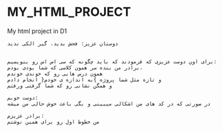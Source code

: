 MY_HTML_PROJECT
===============

My html project in D1

    دوستان عزیز: فحش بدید، گیر الکی ندید
    
    
    برای اون دوست عزیزی که فرمودند که باید چگونه که سی اس اس رو بنویسیم:
    برادر من بنده سر همون کلاسی که شما بودی بودم،
    همون درس هایی رو که خوندی خوندم
    و تازه مثل شما پروژه }به اندازه ی خودم{ انجام دادم
    و همگن نشانی رو که شما گرفتی ورفتم
    
    دوست خوبم:
    در صورتی که در کد های من اشکالی میبینی و بگی باعث خوش حالی من میشه
    
    برادر عزیزم:
    من خطوط اول رو برای همین نوشتم
